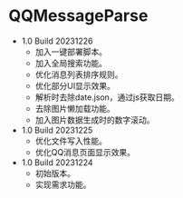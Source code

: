 # QQMessageParse

- 1.0 Build 20231226
  - 加入一键部署脚本。
  - 加入全局搜索功能。
  - 优化消息列表排序规则。
  - 优化部分UI显示效果。
  - 解析时去除date.json，通过js获取日期。
  - 去除图片懒加载功能。
  - 加入图片数据生成时的数字滚动。
- 1.0 Build 20231225
  - 优化文件写入性能。
  - 优化QQ消息页面显示效果。
- 1.0 Build 20231224
  - 初始版本。
  - 实现需求功能。